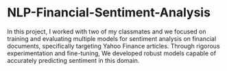 # NLP-Financial-Sentiment-Analysis
In this project, I worked with two of my classmates and we focused on training and evaluating multiple models for sentiment analysis on financial documents, specifically targeting Yahoo Finance articles. Through rigorous experimentation and fine-tuning, We developed robust models capable of accurately predicting sentiment in this domain.

